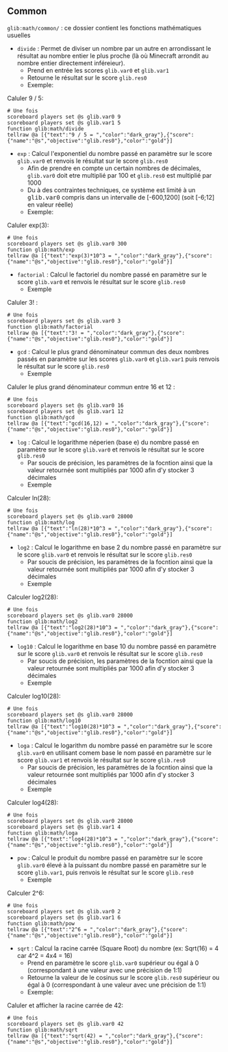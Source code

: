 ## **Common**

`glib:math/common/` : ce dossier contient les fonctions mathématiques usuelles

* `divide` : Permet de diviser un nombre par un autre en arrondissant le résultat au nombre entier le plus proche (là où Minecraft arrondit au nombre entier directement inféreieur).
  * Prend en entrée les scores `glib.var0` et `glib.var1`
  * Retourne le résultat sur le score `glib.res0`
  * Exemple:

Caluler 9 / 5:

```
# Une fois
scoreboard players set @s glib.var0 9
scoreboard players set @s glib.var1 5
function glib:math/divide
tellraw @a [{"text":"9 / 5 = ","color":"dark_gray"},{"score":{"name":"@s","objective":"glib.res0"},"color":"gold"}]
```

* `exp` : Calcul l'exponentiel du nombre passé en paramètre sur le score `glib.var0` et renvois le résultat sur le score `glib.res0`
  * Afin de prendre en compte un certain nombres de décimales, `glib.var0` doit etre multiplié par 100 et `glib.res0` est multiplié par 1000
  * Du à des contraintes techniques, ce système est limité à un <samp>glib.var0</samp> compris dans un intervalle de \[-600,1200\] (soit \[-6;12\] en valeur réelle)
  * Exemple:

Caluler exp(3):

```
# Une fois
scoreboard players set @s glib.var0 300
function glib:math/exp
tellraw @a [{"text":"exp(3)*10^3 = ","color":"dark_gray"},{"score":{"name":"@s","objective":"glib.res0"},"color":"gold"}]
```

* `factorial` : Calcul le factoriel du nombre passé en paramètre sur le score `glib.var0` et renvois le résultat sur le score `glib.res0`
  * Exemple

Caluler 3! :

```
# Une fois
scoreboard players set @s glib.var0 3
function glib:math/factorial
tellraw @a [{"text":"3! = ","color":"dark_gray"},{"score":{"name":"@s","objective":"glib.res0"},"color":"gold"}]
```

* `gcd` : Calcul le plus grand dénominateur commun des deux nombres passés en paramètre sur les scores `glib.var0` et `glib.var1` puis renvois le résultat sur le score `glib.res0`
  * Exemple

Caluler le plus grand dénominateur commun entre 16 et 12 :

```
# Une fois
scoreboard players set @s glib.var0 16
scoreboard players set @s glib.var1 12
function glib:math/gcd
tellraw @a [{"text":"gcd(16,12) = ","color":"dark_gray"},{"score":{"name":"@s","objective":"glib.res0"},"color":"gold"}]

```

* `log` : Calcul le logarithme néperien (base e) du nombre passé en paramètre sur le score `glib.var0` et renvois le résultat sur le score `glib.res0`
  * Par soucis de précision, les paramètres de la focntion ainsi que la valeur retournée sont multipliés par 1000 afin d'y stocker 3 décimales
  * Exemple

Calculer ln(28):

```
# Une fois
scoreboard players set @s glib.var0 28000
function glib:math/log
tellraw @a [{"text":"ln(28)*10^3 = ","color":"dark_gray"},{"score":{"name":"@s","objective":"glib.res0"},"color":"gold"}]
```

* `log2` : Calcul le logarithme en base 2 du nombre passé en paramètre sur le score `glib.var0` et renvois le résultat sur le score `glib.res0`
  * Par soucis de précision, les paramètres de la focntion ainsi que la valeur retournée sont multipliés par 1000 afin d'y stocker 3 décimales
  * Exemple

Calculer log2(28):

```
# Une fois
scoreboard players set @s glib.var0 28000
function glib:math/log2
tellraw @a [{"text":"log2(28)*10^3 = ","color":"dark_gray"},{"score":{"name":"@s","objective":"glib.res0"},"color":"gold"}]
```

* `log10` : Calcul le logarithme en base 10 du nombre passé en paramètre sur le score `glib.var0` et renvois le résultat sur le score `glib.res0`
  * Par soucis de précision, les paramètres de la focntion ainsi que la valeur retournée sont multipliés par 1000 afin d'y stocker 3 décimales
  * Exemple

Calculer log10(28):

```
# Une fois
scoreboard players set @s glib.var0 28000
function glib:math/log10
tellraw @a [{"text":"log10(28)*10^3 = ","color":"dark_gray"},{"score":{"name":"@s","objective":"glib.res0"},"color":"gold"}]
```

* `loga` : Calcul le logarithm du nombre passé en paramètre sur le score `glib.var0` en utilisant comem base le nom passé en paramètre sur le score `glib.var1` et renvois le résultat sur le score `glib.res0`
  * Par soucis de précision, les paramètres de la focntion ainsi que la valeur retournée sont multipliés par 1000 afin d'y stocker 3 décimales
  * ​​​​Exemple

Calculer log4(28):

```
# Une fois
scoreboard players set @s glib.var0 28000
scoreboard players set @s glib.var1 4
function glib:math/loga
tellraw @a [{"text":"log4(28)*10^3 = ","color":"dark_gray"},{"score":{"name":"@s","objective":"glib.res0"},"color":"gold"}]
```

* `pow` : Calcul le produit du nombre passé en paramètre sur le score `glib.var0` élevé à la puissant du nombre passé en paramètre sur le score `glib.var1`, puis renvois le résultat sur le score `glib.res0`
  * ​​​​Exemple

Calculer 2^6:

```
# Une fois
scoreboard players set @s glib.var0 2
scoreboard players set @s glib.var1 6
function glib:math/pow
tellraw @a [{"text":"2^6 = ","color":"dark_gray"},{"score":{"name":"@s","objective":"glib.res0"},"color":"gold"}]
```

* `sqrt` : Calcul la racine carrée (Square Root) du nombre (ex: Sqrt(16) = 4 car 4^2 = 4x4 = 16) 
  * Prend en paramètre le score `glib.var0` supérieur ou égal à 0 (correspondant à une valeur avec une précision de 1:1)
  * Retourne la valeur de le cosinus sur le score `glib.res0` supérieur ou égal à 0 (correspondant à une valeur avec une précision de 1:1)
  * Exemple:

Caluler et afficher la racine carrée de 42:

```
# Une fois
scoreboard players set @s glib.var0 42
function glib:math/sqrt
tellraw @a [{"text":"sqrt(42) = ","color":"dark_gray"},{"score":{"name":"@s","objective":"glib.res0"},"color":"gold"}]
```